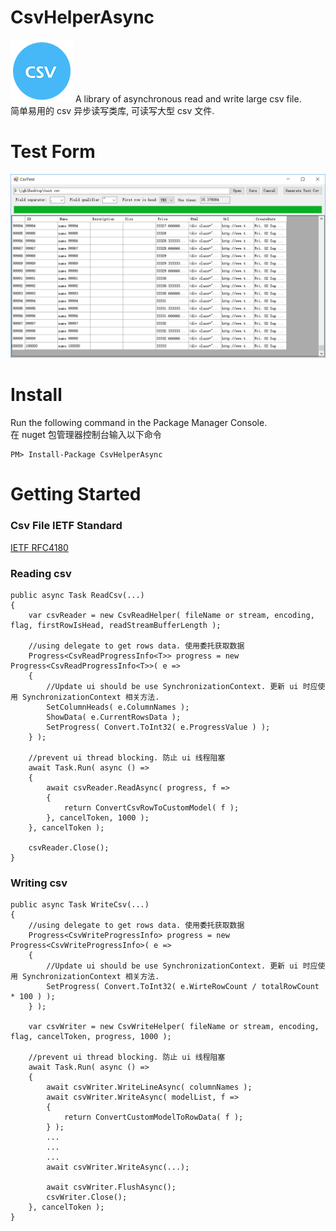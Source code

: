 # CsvHelperAsync
![图标](https://raw.githubusercontent.com/jgh004/CsvHelperAsync/master/SolutionItems/logo.png)
  A library of asynchronous read and write large csv file.  
  简单易用的 csv 异步读写类库, 可读写大型 csv 文件. 

# Test Form
![实现效果](https://raw.githubusercontent.com/jgh004/CsvHelperAsync/master/SolutionItems/test.png)

# Install

Run the following command in the Package Manager Console.  
在 nuget 包管理器控制台输入以下命令

    PM> Install-Package CsvHelperAsync

# Getting Started

### Csv File IETF Standard
[IETF RFC4180](https://tools.ietf.org/html/rfc4180)

### Reading csv
    public async Task ReadCsv(...)
    {
        var csvReader = new CsvReadHelper( fileName or stream, encoding, flag, firstRowIsHead, readStreamBufferLength );
        
        //using delegate to get rows data. 使用委托获取数据
        Progress<CsvReadProgressInfo<T>> progress = new Progress<CsvReadProgressInfo<T>>( e =>
        {
            //Update ui should be use SynchronizationContext. 更新 ui 时应使用 SynchronizationContext 相关方法.
            SetColumnHeads( e.ColumnNames );
            ShowData( e.CurrentRowsData );
            SetProgress( Convert.ToInt32( e.ProgressValue ) );
        } );
        
        //prevent ui thread blocking. 防止 ui 线程阻塞
        await Task.Run( async () =>
        {
            await csvReader.ReadAsync( progress, f =>
            {
                return ConvertCsvRowToCustomModel( f );
            }, cancelToken, 1000 );
        }, cancelToken );
        
        csvReader.Close();
    }
    
### Writing csv
    public async Task WriteCsv(...)
    {
        //using delegate to get rows data. 使用委托获取数据
        Progress<CsvWriteProgressInfo> progress = new Progress<CsvWriteProgressInfo>( e =>
        {
            //Update ui should be use SynchronizationContext. 更新 ui 时应使用 SynchronizationContext 相关方法.
            SetProgress( Convert.ToInt32( e.WirteRowCount / totalRowCount * 100 ) );
        } );
        
        var csvWriter = new CsvWriteHelper( fileName or stream, encoding, flag, cancelToken, progress, 1000 );
        
        //prevent ui thread blocking. 防止 ui 线程阻塞
        await Task.Run( async () =>
        {
            await csvWriter.WriteLineAsync( columnNames );
            await csvWriter.WriteAsync( modelList, f =>
            {
                return ConvertCustomModelToRowData( f );
            } );
            ...
            ...
            ...
            await csvWriter.WriteAsync(...);

            await csvWriter.FlushAsync();
            csvWriter.Close();
        }, cancelToken );
    }
